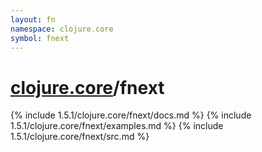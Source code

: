 ```yaml
---
layout: fn
namespace: clojure.core
symbol: fnext
---
```


# [clojure.core](../)/fnext

{% include 1.5.1/clojure.core/fnext/docs.md %}
{% include 1.5.1/clojure.core/fnext/examples.md %}
{% include 1.5.1/clojure.core/fnext/src.md %}

